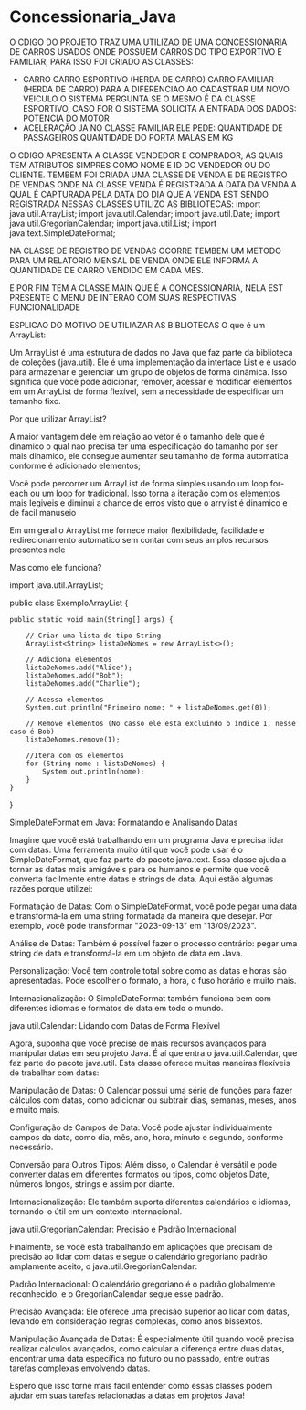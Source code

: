 # Concessionaria_Java
O CDIGO DO PROJETO TRAZ UMA UTILIZAO DE UMA CONCESSIONARIA DE CARROS USADOS ONDE POSSUEM CARROS DO TIPO EXPORTIVO E FAMILIAR, PARA ISSO FOI CRIADO AS CLASSES:
- CARRO
CARRO ESPORTIVO (HERDA DE CARRO)
CARRO FAMILIAR (HERDA DE CARRO)
PARA A DIFERENCIAO AO CADASTRAR UM NOVO VEICULO O SISTEMA PERGUNTA SE O MESMO É DA CLASSE ESPORTIVO, CASO FOR O SISTEMA SOLICITA A ENTRADA DOS DADOS:
POTENCIA DO MOTOR
- ACELERAÇÃO
JA NO CLASSE FAMILIAR ELE PEDE:
QUANTIDADE DE PASSAGEIROS
QUANTIDADE DO PORTA MALAS EM KG

O CDIGO APRESENTA A CLASSE VENDEDOR E COMPRADOR, AS QUAIS TEM ATRIBUTOS SIMPRES COMO NOME E ID DO VENDEDOR OU DO CLIENTE.
TEMBEM FOI CRIADA UMA CLASSE DE VENDA E DE REGISTRO DE VENDAS ONDE NA CLASSE VENDA É REGISTRADA A DATA DA VENDA A QUAL É CAPTURADA PELA DATA DO DIA QUE A VENDA
EST SENDO REGISTRADA NESSAS CLASSES UTILIZO AS BIBLIOTECAS:
import java.util.ArrayList;
import java.util.Calendar;
import java.util.Date;
import java.util.GregorianCalendar;
import java.util.List;
import java.text.SimpleDateFormat;

NA CLASSE DE REGISTRO DE VENDAS OCORRE TEMBEM UM METODO PARA UM RELATORIO MENSAL DE VENDA ONDE ELE INFORMA A QUANTIDADE DE CARRO VENDIDO EM CADA MES.

E POR FIM TEM A CLASSE MAIN QUE É A CONCESSIONARIA, NELA EST PRESENTE O MENU DE INTERAO COM SUAS RESPECTIVAS FUNCIONALIDADE



ESPLICAO DO MOTIVO DE UTILIAZAR AS BIBLIOTECAS 
O que é um ArrayList:

Um ArrayList é uma estrutura de dados no Java que faz parte da biblioteca de coleções (java.util). Ele é uma implementação da interface List e é usado para
armazenar e gerenciar um grupo de objetos de forma dinâmica. Isso significa que você pode adicionar, remover, acessar e modificar elementos em um ArrayList de
forma flexível, sem a necessidade de especificar um tamanho fixo.

Por que utilizar ArrayList?

A maior vantagem dele em relação ao vetor é o tamanho dele que é dinamico o qual nao precisa ter uma especificação do tamanho por ser mais dinamico, ele consegue
aumentar seu tamanho de forma automatica conforme é adicionado elementos;

Você pode percorrer um ArrayList de forma simples usando um loop for-each ou um loop for tradicional. Isso torna a iteração com os elementos mais legiveis e diminui
a chance de erros visto que o arrylist é dinamico e de facil manuseio

Em um geral o ArrayList me fornece maior flexibilidade, facilidade e redirecionamento automatico sem contar com seus amplos recursos presentes nele

Mas como ele funciona?

import java.util.ArrayList;


public class ExemploArrayList {
   
    public static void main(String[] args) {
        
        // Criar uma lista de tipo String
        ArrayList<String> listaDeNomes = new ArrayList<>();

        // Adiciona elementos
        listaDeNomes.add("Alice");
        listaDeNomes.add("Bob");
        listaDeNomes.add("Charlie");

        // Acessa elementos
        System.out.println("Primeiro nome: " + listaDeNomes.get(0));

        // Remove elementos (No casso ele esta excluindo o indice 1, nesse caso é Bob)
        listaDeNomes.remove(1); 

        //Itera com os elementos
        for (String nome : listaDeNomes) {
            System.out.println(nome);
        }
    }
}


SimpleDateFormat em Java: Formatando e Analisando Datas

Imagine que você está trabalhando em um programa Java e precisa lidar com datas. Uma ferramenta muito útil que você pode usar é o SimpleDateFormat, que faz parte
do pacote java.text. Essa classe ajuda a tornar as datas mais amigáveis para os humanos e permite que você converta facilmente entre datas e strings de data. 
Aqui estão algumas razões porque utilizei:

Formatação de Datas: Com o SimpleDateFormat, você pode pegar uma data e transformá-la em uma string formatada da maneira que desejar. Por exemplo, você pode
transformar "2023-09-13" em "13/09/2023".

Análise de Datas: Também é possível fazer o processo contrário: pegar uma string de data e transformá-la em um objeto de data em Java.

Personalização: Você tem controle total sobre como as datas e horas são apresentadas. Pode escolher o formato, a hora, o fuso horário e muito mais.

Internacionalização: O SimpleDateFormat também funciona bem com diferentes idiomas e formatos de data em todo o mundo.


java.util.Calendar: Lidando com Datas de Forma Flexível

Agora, suponha que você precise de mais recursos avançados para manipular datas em seu projeto Java. É aí que entra o java.util.Calendar, que faz parte do pacote
java.util. Esta classe oferece muitas maneiras flexíveis de trabalhar com datas:

Manipulação de Datas: O Calendar possui uma série de funções para fazer cálculos com datas, como adicionar ou subtrair dias, semanas, meses, anos e muito mais.

Configuração de Campos de Data: Você pode ajustar individualmente campos da data, como dia, mês, ano, hora, minuto e segundo, conforme necessário.

Conversão para Outros Tipos: Além disso, o Calendar é versátil e pode converter datas em diferentes formatos ou tipos, como objetos Date, números longos, strings
e assim por diante.

Internacionalização: Ele também suporta diferentes calendários e idiomas, tornando-o útil em um contexto internacional.


java.util.GregorianCalendar: Precisão e Padrão Internacional

Finalmente, se você está trabalhando em aplicações que precisam de precisão ao lidar com datas e segue o calendário gregoriano padrão amplamente aceito, o 
java.util.GregorianCalendar:

Padrão Internacional: O calendário gregoriano é o padrão globalmente reconhecido, e o GregorianCalendar segue esse padrão.

Precisão Avançada: Ele oferece uma precisão superior ao lidar com datas, levando em consideração regras complexas, como anos bissextos.

Manipulação Avançada de Datas: É especialmente útil quando você precisa realizar cálculos avançados, como calcular a diferença entre duas datas, encontrar uma 
data específica no futuro ou no passado, entre outras tarefas complexas envolvendo datas.

Espero que isso torne mais fácil entender como essas classes podem ajudar em suas tarefas relacionadas a datas em projetos Java!
